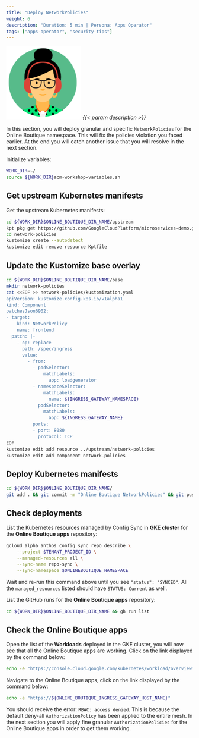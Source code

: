 ```yaml
---
title: "Deploy NetworkPolicies"
weight: 6
description: "Duration: 5 min | Persona: Apps Operator"
tags: ["apps-operator", "security-tips"]
---
```

![Apps Operator](/images/apps-operator.png)
_{{< param description >}}_

In this section, you will deploy granular and specific `NetworkPolicies` for the Online Boutique namespace. This will fix the policies violation you faced earlier. At the end you will catch another issue that you will resolve in the next section.

Initialize variables:
```Bash
WORK_DIR=~/
source ${WORK_DIR}acm-workshop-variables.sh
```

## Get upstream Kubernetes manifests

Get the upstream Kubernetes manifests:
```Bash
cd ${WORK_DIR}$ONLINE_BOUTIQUE_DIR_NAME/upstream
kpt pkg get https://github.com/GoogleCloudPlatform/microservices-demo.git/docs/network-policies@main
cd network-policies
kustomize create --autodetect
kustomize edit remove resource Kptfile
```

## Update the Kustomize base overlay

```Bash
cd ${WORK_DIR}$ONLINE_BOUTIQUE_DIR_NAME/base
mkdir network-policies
cat <<EOF >> network-policies/kustomization.yaml
apiVersion: kustomize.config.k8s.io/v1alpha1
kind: Component
patchesJson6902:
- target:
    kind: NetworkPolicy
    name: frontend
  patch: |-
    - op: replace
      path: /spec/ingress
      value:
        - from:
          - podSelector:
              matchLabels:
                app: loadgenerator
          - namespaceSelector:
              matchLabels:
                name: ${INGRESS_GATEWAY_NAMESPACE}
            podSelector:
              matchLabels:
                app: ${INGRESS_GATEWAY_NAME}
          ports:
          - port: 8080
            protocol: TCP
EOF
kustomize edit add resource ../upstream/network-policies
kustomize edit add component network-policies
```

## Deploy Kubernetes manifests

```Bash
cd ${WORK_DIR}$ONLINE_BOUTIQUE_DIR_NAME/
git add . && git commit -m "Online Boutique NetworkPolicies" && git push origin main
```

## Check deployments

List the Kubernetes resources managed by Config Sync in **GKE cluster** for the **Online Boutique apps** repository:
```Bash
gcloud alpha anthos config sync repo describe \
    --project $TENANT_PROJECT_ID \
    --managed-resources all \
    --sync-name repo-sync \
    --sync-namespace $ONLINEBOUTIQUE_NAMESPACE
```
Wait and re-run this command above until you see `"status": "SYNCED"`. All the `managed_resources` listed should have `STATUS: Current` as well.

List the GitHub runs for the **Online Boutique apps** repository:
```Bash
cd ${WORK_DIR}$ONLINE_BOUTIQUE_DIR_NAME && gh run list
```

## Check the Online Boutique apps

Open the list of the **Workloads** deployed in the GKE cluster, you will now see that all the Online Boutique apps are working. Click on the link displayed by the command below:
```Bash
echo -e "https://console.cloud.google.com/kubernetes/workload/overview?project=${TENANT_PROJECT_ID}"
```

Navigate to the Online Boutique apps, click on the link displayed by the command below:
```Bash
echo -e "https://${ONLINE_BOUTIQUE_INGRESS_GATEWAY_HOST_NAME}"
```

You should receive the error: `RBAC: access denied`. This is because the default deny-all `AuthorizationPolicy` has been applied to the entire mesh. In the next section you will apply fine granular `AuthorizationPolicies` for the Online Boutique apps in order to get them working.